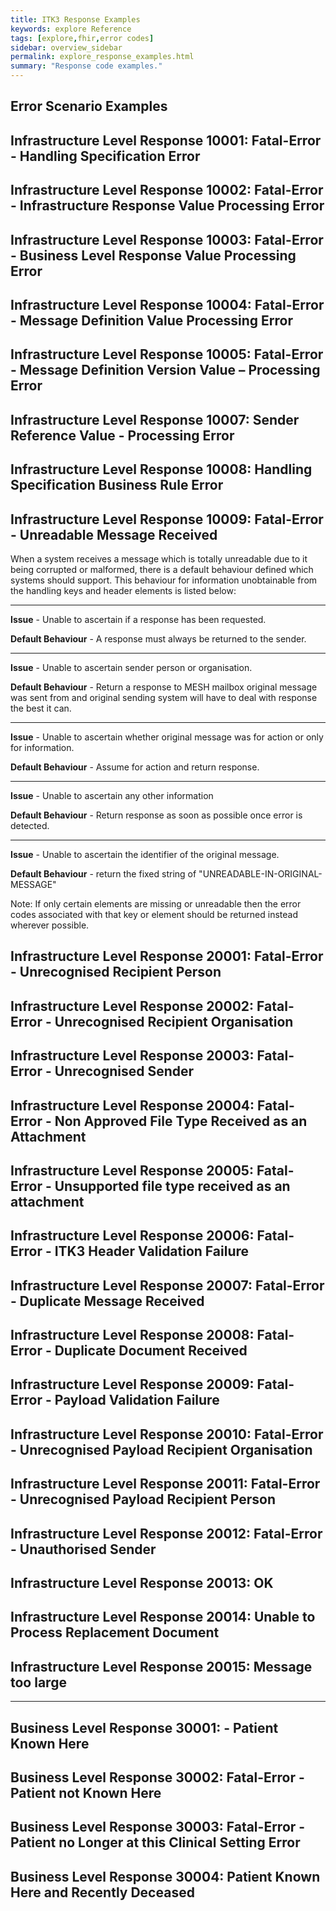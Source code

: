 ```yaml
---
title: ITK3 Response Examples
keywords: explore Reference
tags: [explore,fhir,error codes]
sidebar: overview_sidebar
permalink: explore_response_examples.html
summary: "Response code examples."
---
```




## Error Scenario Examples ##

## Infrastructure Level Response 10001: Fatal-Error - Handling Specification Error ##

<script src="https://gist.github.com/IOPS-DEV/ae61ef54e2827502cf382e3a6e19a986.js"></script>

## Infrastructure Level Response 10002: Fatal-Error - Infrastructure Response Value Processing Error ##

<script src="https://gist.github.com/IOPS-DEV/313aeb38232f92aacdbabf235f24b0af.js"></script>

## Infrastructure Level Response 10003: Fatal-Error - Business Level Response Value Processing Error ##

<script src="https://gist.github.com/IOPS-DEV/66b215872b5c4b9f125904b86add2a13.js"></script>

## Infrastructure Level Response 10004: Fatal-Error - Message Definition Value Processing Error ##

<script src="https://gist.github.com/IOPS-DEV/65c1971379ca58788d57caecccb64ab4.js"></script>

## Infrastructure Level Response 10005: Fatal-Error - Message Definition Version Value – Processing Error ##

<script src="https://gist.github.com/IOPS-DEV/1af0659abda0358f2fc1da5e48c32aaa.js"></script>

## Infrastructure Level Response 10007: Sender Reference Value - Processing Error ##

<script src="https://gist.github.com/IOPS-DEV/442295632e65283c9bc93277f724f4ba.js"></script>

## Infrastructure Level Response 10008: Handling Specification Business Rule Error ##

<script src="https://gist.github.com/IOPS-DEV/92be67019cff622998091ea3510e1987.js"></script>

## Infrastructure Level Response 10009: Fatal-Error - Unreadable Message Received ##

When a system receives a message which is totally unreadable due to it being corrupted or malformed, there is a default behaviour defined which systems should support. This behaviour for information unobtainable from the handling keys and header elements is listed below:

----------

**Issue** - Unable to ascertain if a response has been requested.

**Default Behaviour** - A response must always be returned to the sender.

----------

**Issue** - Unable to ascertain sender person or organisation.

**Default Behaviour** - Return a response to MESH mailbox original message was sent from and original sending system will have to deal with response the best it can. 

----------

**Issue** - Unable to ascertain whether original message was for action or only for information.

**Default Behaviour** - Assume for action and return response.

----------

**Issue** - Unable to ascertain any other information

**Default Behaviour** - Return response as soon as possible once error is detected. 

----------

**Issue** - Unable to ascertain the identifier of the original message.

**Default Behaviour** - return the fixed string of "UNREADABLE-IN-ORIGINAL-MESSAGE"

Note: If only certain elements are missing or unreadable then the error codes associated with that key or element should be returned instead wherever possible.

<script src="https://gist.github.com/IOPS-DEV/88e98b35e38e00d6f9f4f2ed0f898137.js"></script>


## Infrastructure Level Response 20001: Fatal-Error - Unrecognised Recipient Person ##

<script src="https://gist.github.com/IOPS-DEV/a50afeaaa7cfeb3e14bf91ae20821590.js"></script>

## Infrastructure Level Response 20002: Fatal-Error - Unrecognised Recipient Organisation ##

<script src="https://gist.github.com/IOPS-DEV/be0aff85266ea704133490609f3d72c4.js"></script>

## Infrastructure Level Response 20003: Fatal-Error - Unrecognised Sender ##

<script src="https://gist.github.com/IOPS-DEV/ff8cab7b593fba2f668724b5106bf984.js"></script>

## Infrastructure Level Response 20004: Fatal-Error - Non Approved File Type Received as an Attachment ##

<script src="https://gist.github.com/IOPS-DEV/4a85440beba40460110e1ad6511e79ea.js"></script>

## Infrastructure Level Response 20005: Fatal-Error - Unsupported file type received as an attachment ##

<script src="https://gist.github.com/IOPS-DEV/a8333d0f1891db50b636a0eed744aedf.js"></script>

## Infrastructure Level Response 20006: Fatal-Error - ITK3 Header Validation Failure ##

<script src="https://gist.github.com/IOPS-DEV/c9d8f3c6604bd9fb930726a3678c8b15.js"></script>

## Infrastructure Level Response 20007: Fatal-Error - Duplicate Message Received ##

<script src="https://gist.github.com/IOPS-DEV/30971d3a9dc414caea8db1b0dd339f7d.js"></script>

## Infrastructure Level Response 20008: Fatal-Error - Duplicate Document Received ##

<script src="https://gist.github.com/IOPS-DEV/c87f2fc1d4aa11f4c9edf69e7873ece5.js"></script>

## Infrastructure Level Response 20009: Fatal-Error - Payload Validation Failure ##

<script src="https://gist.github.com/IOPS-DEV/e383f75a43e258adfc2bd20b93ef4bc1.js"></script>

## Infrastructure Level Response 20010: Fatal-Error - Unrecognised Payload Recipient Organisation ##

<script src="https://gist.github.com/IOPS-DEV/035cd398b95719b3f133f5bd4bf7186e.js"></script>

## Infrastructure Level Response 20011: Fatal-Error - Unrecognised Payload Recipient Person ##

<script src="https://gist.github.com/IOPS-DEV/7773b458b80a1a9ff2c649e84ddd23fb.js"></script>

## Infrastructure Level Response 20012: Fatal-Error - Unauthorised Sender ##

<script src="https://gist.github.com/IOPS-DEV/8a0090e678251e23b5ecfb78d851149f.js"></script>

## Infrastructure Level Response 20013: OK ##

<script src="https://gist.github.com/IOPS-DEV/56fdf8105c60efa5811342a924ffe0fc.js"></script>

## Infrastructure Level Response 20014: Unable to Process Replacement Document ##

<script src="https://gist.github.com/IOPS-DEV/3fc67fc15aa7df8e0f466e8344af644e.js"></script>

## Infrastructure Level Response 20015: Message too large ##

<script src="https://gist.github.com/KatieAnne/6d88ca251386043a5411f770208c844c.js"></script>

----------

## Business Level Response 30001:  - Patient Known Here ##

<script src="https://gist.github.com/IOPS-DEV/402cb8cfa1c134efb7f8b2cbd24f83af.js"></script>

## Business Level Response 30002: Fatal-Error - Patient not Known Here ##

<script src="https://gist.github.com/IOPS-DEV/bb187a8ff421bfb5b39a9d3abf1811fa.js"></script>

## Business Level Response 30003: Fatal-Error - Patient no Longer at this Clinical Setting Error ##

<script src="https://gist.github.com/IOPS-DEV/cf7eed45cfcf6523b3c40d7cb21f1612.js"></script>

## Business Level Response 30004: Patient Known Here and Recently Deceased ##

<script src="https://gist.github.com/IOPS-DEV/b4fbf2b138f4abd07a408008f8b0d44f.js"></script>